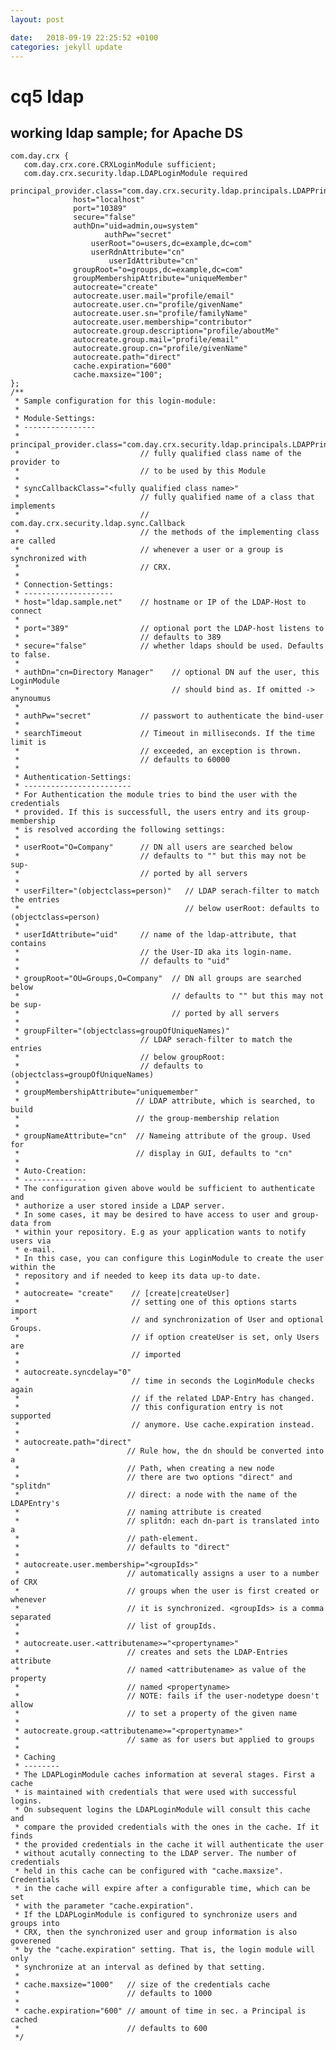 ```yaml
---
layout: post

date:   2018-09-19 22:25:52 +0100
categories: jekyll update
---
```

cq5 ldap
========

working ldap sample; for Apache DS
----------------------------------

    com.day.crx {
       com.day.crx.core.CRXLoginModule sufficient;
       com.day.crx.security.ldap.LDAPLoginModule required
                  principal_provider.class="com.day.crx.security.ldap.principals.LDAPPrincipalProvider"
                  host="localhost"
                  port="10389"
                  secure="false"
                  authDn="uid=admin,ou=system"
                         authPw="secret"
                      userRoot="o=users,dc=example,dc=com"
                      userRdnAttribute="cn"
                          userIdAttribute="cn"
                  groupRoot="o=groups,dc=example,dc=com"
                  groupMembershipAttribute="uniqueMember"
                  autocreate="create"
                  autocreate.user.mail="profile/email"
                  autocreate.user.cn="profile/givenName"
                  autocreate.user.sn="profile/familyName"
                  autocreate.user.membership="contributor"
                  autocreate.group.description="profile/aboutMe"
                  autocreate.group.mail="profile/email"
                  autocreate.group.cn="profile/givenName"
                  autocreate.path="direct"
                  cache.expiration="600"
                  cache.maxsize="100";
    };
    /**
     * Sample configuration for this login-module:
     *
     * Module-Settings:
     * ----------------
     * principal_provider.class="com.day.crx.security.ldap.principals.LDAPPrincipalProvider"
     *                           // fully qualified class name of the provider to
     *                           // to be used by this Module
     *
     * syncCallbackClass="<fully qualified class name>"
     *                           // fully qualified name of a class that implements
     *                           // com.day.crx.security.ldap.sync.Callback
     *                           // the methods of the implementing class are called
     *                           // whenever a user or a group is synchronized with
     *                           // CRX.
     *
     * Connection-Settings:
     * --------------------
     * host="ldap.sample.net"    // hostname or IP of the LDAP-Host to connect
     *
     * port="389"                // optional port the LDAP-host listens to
     *                           // defaults to 389
     * secure="false"            // whether ldaps should be used. Defaults to false.
     *
     * authDn="cn=Directory Manager"    // optional DN auf the user, this LoginModule
     *                                  // should bind as. If omitted -> anynoumus
     *
     * authPw="secret"           // passwort to authenticate the bind-user
     *
     * searchTimeout             // Timeout in milliseconds. If the time limit is
     *                           // exceeded, an exception is thrown.
     *                           // defaults to 60000
     *
     * Authentication-Settings:
     * ------------------------
     * For Authentication the module tries to bind the user with the credentials
     * provided. If this is successfull, the users entry and its group-membership
     * is resolved according the following settings:
     *
     * userRoot="O=Company"      // DN all users are searched below
     *                           // defaults to "" but this may not be sup-
     *                           // ported by all servers
     *
     * userFilter="(objectclass=person)"   // LDAP serach-filter to match the entries
     *                                     // below userRoot: defaults to (objectclass=person)
     *
     * userIdAttribute="uid"     // name of the ldap-attribute, that contains
     *                           // the User-ID aka its login-name.
     *                           // defaults to "uid"
     *
     * groupRoot="OU=Groups,O=Company"  // DN all groups are searched below
     *                                  // defaults to "" but this may not be sup-
     *                                  // ported by all servers
     *
     * groupFilter="(objectclass=groupOfUniqueNames)"
     *                           // LDAP serach-filter to match the entries
     *                           // below groupRoot:
     *                           // defaults to (objectclass=groupOfUniqueNames)
     *
     * groupMembershipAttribute="uniquemember"
     *                          // LDAP attribute, which is searched, to build
     *                          // the group-membership relation
     *
     * groupNameAttribute="cn"  // Nameing attribute of the group. Used for
     *                          // display in GUI, defaults to "cn"
     *
     * Auto-Creation:
     * --------------
     * The configuration given above would be sufficient to authenticate and
     * authorize a user stored inside a LDAP server.
     * In some cases, it may be desired to have access to user and group-data from
     * within your repository. E.g as your application wants to notify users via
     * e-mail.
     * In this case, you can configure this LoginModule to create the user within the
     * repository and if needed to keep its data up-to date.
     *
     * autocreate= "create"    // [create|createUser]
     *                         // setting one of this options starts import
     *                         // and synchronization of User and optional Groups.
     *                         // if option createUser is set, only Users are
     *                         // imported
     *
     * autocreate.syncdelay="0"
     *                         // time in seconds the LoginModule checks again
     *                         // if the related LDAP-Entry has changed.
     *                         // this configuration entry is not supported
     *                         // anymore. Use cache.expiration instead.
     *
     * autocreate.path="direct"
     *                        // Rule how, the dn should be converted into a
     *                        // Path, when creating a new node
     *                        // there are two options "direct" and "splitdn"
     *                        // direct: a node with the name of the LDAPEntry's
     *                        // naming attribute is created
     *                        // splitdn: each dn-part is translated into a
     *                        // path-element.
     *                        // defaults to "direct"
     *
     * autocreate.user.membership="<groupIds>"
     *                        // automatically assigns a user to a number of CRX
     *                        // groups when the user is first created or whenever
     *                        // it is synchronized. <groupIds> is a comma separated
     *                        // list of groupIds.
     *
     * autocreate.user.<attributename>="<propertyname>"
     *                        // creates and sets the LDAP-Entries attribute
     *                        // named <attributename> as value of the property
     *                        // named <propertyname>
     *                        // NOTE: fails if the user-nodetype doesn't allow
     *                        // to set a property of the given name
     *
     * autocreate.group.<attributename>="<propertyname>"
     *                        // same as for users but applied to groups
     *
     * Caching
     * --------
     * The LDAPLoginModule caches information at several stages. First a cache
     * is maintained with credentials that were used with successful logins.
     * On subsequent logins the LDAPLoginModule will consult this cache and
     * compare the provided credentials with the ones in the cache. If it finds
     * the provided credentials in the cache it will authenticate the user
     * without acutally connecting to the LDAP server. The number of credentials
     * held in this cache can be configured with "cache.maxsize". Credentials
     * in the cache will expire after a configurable time, which can be set
     * with the parameter "cache.expiration".
     * If the LDAPLoginModule is configured to synchronize users and groups into
     * CRX, then the synchronized user and group information is also goverened
     * by the "cache.expiration" setting. That is, the login module will only
     * synchronize at an interval as defined by that setting.
     *
     * cache.maxsize="1000"   // size of the credentials cache
     *                        // defaults to 1000
     *
     * cache.expiration="600" // amount of time in sec. a Principal is cached
     *                        // defaults to 600
     */
